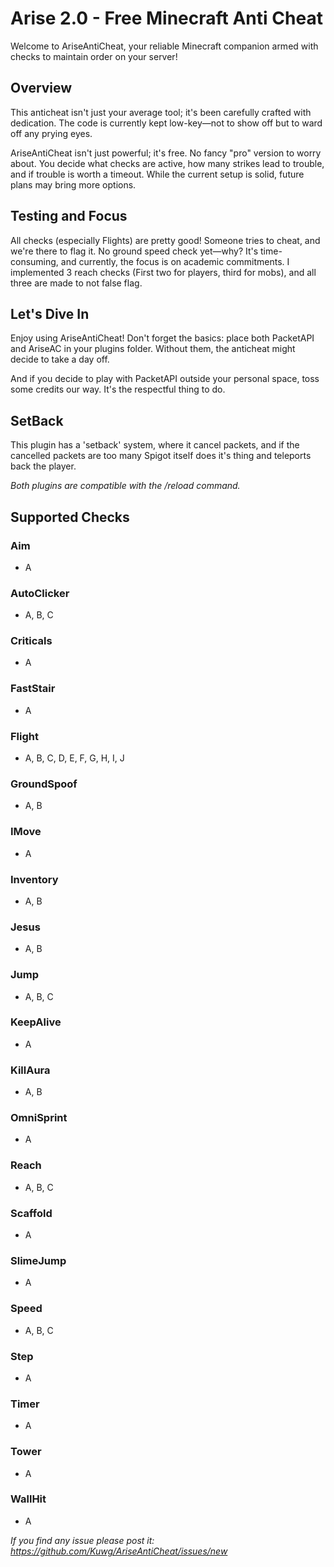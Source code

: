 # Arise 2.0 - Free Minecraft Anti Cheat

Welcome to AriseAntiCheat, your reliable Minecraft companion armed with checks to maintain order on your server!

## Overview

This anticheat isn't just your average tool; it's been carefully crafted with dedication. The code is currently kept low-key—not to show off but to ward off any prying eyes.

AriseAntiCheat isn't just powerful; it's free. No fancy "pro" version to worry about. You decide what checks are active, how many strikes lead to trouble, and if trouble is worth a timeout. While the current setup is solid, future plans may bring more options.

## Testing and Focus

All checks (especially Flights) are pretty good! Someone tries to cheat, and we're there to flag it. No ground speed check yet—why? It's time-consuming, and currently, the focus is on academic commitments.
I implemented 3 reach checks (First two for players, third for mobs), and all three are made to not false flag.

## Let's Dive In

Enjoy using AriseAntiCheat! Don't forget the basics: place both PacketAPI and AriseAC in your plugins folder. Without them, the anticheat might decide to take a day off.

And if you decide to play with PacketAPI outside your personal space, toss some credits our way. It's the respectful thing to do.

## SetBack

This plugin has a 'setback' system, where it cancel packets, and if the cancelled packets are too many Spigot itself does it's thing and teleports back the player.

*Both plugins are compatible with the /reload command.*

## Supported Checks

### Aim
- A

### AutoClicker
- A, B, C

### Criticals
- A

### FastStair
- A

### Flight
- A, B, C, D, E, F, G, H, I, J

### GroundSpoof
- A, B

### IMove
- A

### Inventory
- A, B

### Jesus
- A, B

### Jump
- A, B, C

### KeepAlive
- A

### KillAura
- A, B

### OmniSprint
- A

### Reach
- A, B, C

### Scaffold
- A

### SlimeJump
- A

### Speed
- A, B, C

### Step
- A

### Timer
- A

### Tower
- A

### WallHit
- A

_If you find any issue please post it: https://github.com/Kuwg/AriseAntiCheat/issues/new_
